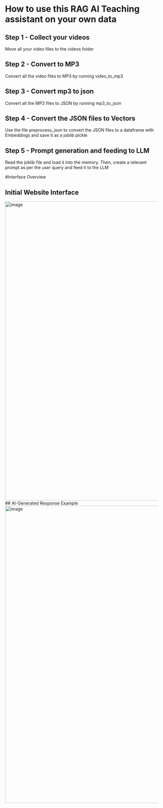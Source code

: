 # How to use this RAG AI Teaching assistant on your own data
## Step 1 - Collect your videos
Move all your video files to the videos folder

## Step 2 - Convert to MP3
Convert all the video files to MP3 by running video_to_mp3

## Step 3 - Convert mp3 to json 
Convert all the MP3 files to JSON by running mp3_to_json

## Step 4 - Convert the JSON files to Vectors
Use the file preprocess_json to convert the JSON files to a dataframe with Embeddings and save it as a joblib pickle

## Step 5 - Prompt generation and feeding to LLM

Read the joblib file and load it into the memory. Then, create a relevant prompt as per the user query and feed it to the LLM


#Interface Overview

## Initial Website Interface
<img width="1911" height="982" alt="image" src="https://github.com/user-attachments/assets/2bfa12e0-c627-4222-ab64-445d5c356fe9" />
## AI-Generated Response Example
<img width="1903" height="976" alt="image" src="https://github.com/user-attachments/assets/afad1009-1521-4ca3-aafc-264a2ce2c12a" />
